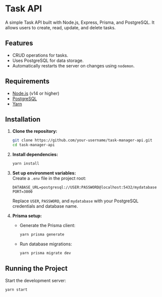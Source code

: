 # Task API

A simple Task API built with Node.js, Express, Prisma, and PostgreSQL. It allows users to create, read, update, and delete tasks.

## Features

- CRUD operations for tasks.
- Uses PostgreSQL for data storage.
- Automatically restarts the server on changes using `nodemon`.

## Requirements

- [Node.js](https://nodejs.org/) (v14 or higher)
- [PostgreSQL](https://www.postgresql.org/)
- [Yarn](https://yarnpkg.com/)

## Installation

1. **Clone the repository:**
   ```bash
   git clone https://github.com/your-username/task-manager-api.git
   cd task-manager-api
   ```
2. **Install dependencies:**
   ```bash
   yarn install
   ```
3. **Set up environment variables:**  
   Create a `.env` file in the project root:

   ```env
   DATABASE_URL=postgresql://USER:PASSWORD@localhost:5432/mydatabase
   PORT=3000
   ```

   Replace `USER`, `PASSWORD`, and `mydatabase` with your PostgreSQL credentials and database name.

4. **Prisma setup:**
   - Generate the Prisma client:
     ```bash
     yarn prisma generate
     ```
   - Run database migrations:
     ```bash
     yarn prisma migrate dev
     ```

## Running the Project

Start the development server:

```bash
yarn start
```
